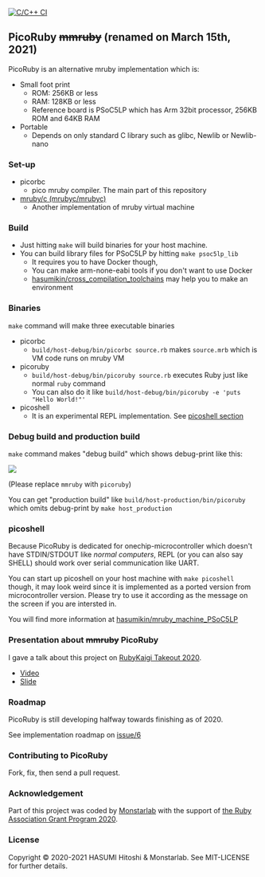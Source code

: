 [![C/C++ CI](https://github.com/hasumikin/picoruby/actions/workflows/c-cpp.yml/badge.svg)](https://github.com/hasumikin/picoruby/actions/workflows/c-cpp.yml)

## PicoRuby ~~mmruby~~ (renamed on March 15th, 2021)

PicoRuby is an alternative mruby implementation which is:

- Small foot print
  - ROM: 256KB or less
  - RAM: 128KB or less
  - Reference board is PSoC5LP which has Arm 32bit processor, 256KB ROM and 64KB RAM
- Portable
  - Depends on only standard C library such as glibc, Newlib or Newlib-nano

### Set-up

- picorbc
  - pico mruby compiler. The main part of this repository
- [mruby/c (mrubyc/mrubyc)](https://github.com/mrubyc/mrubyc)
  - Another implementation of mruby virtual machine

### Build

- Just hitting `make` will build binaries for your host machine.
- You can build library files for PSoC5LP by hitting `make psoc5lp_lib`
  - It requires you to have Docker though,
  - You can make arm-none-eabi tools if you don't want to use Docker
  - [hasumikin/cross_compilation_toolchains](https://github.com/hasumikin/cross_compilation_toolchains) may help you to make an environment

### Binaries

`make` command will make three executable binaries

- picorbc
  - `build/host-debug/bin/picorbc source.rb` makes `source.mrb` which is VM code runs on mruby VM
- picoruby
  - `build/host-debug/bin/picoruby source.rb` executes Ruby just like normal `ruby` command
  - You can also do it like `build/host-debug/bin/picoruby -e 'puts "Hello World!"'`
- picoshell
  - It is an experimental REPL implementation. See [picoshell section](#picoshell)

### Debug build and production build

`make` command makes "debug build" which shows debug-print like this:

![](https://raw.githubusercontent.com/hasumikin/picoruby/master/docs/images/debug-print.png)

(Please replace `mmruby` with `picoruby`)

You can get "production build" like `build/host-production/bin/picoruby` which omits debug-print by `make host_production`

### picoshell<a name="picoshell"></a>

Because PicoRuby is dedicated for onechip-microcontroller which doesn't have STDIN/STDOUT like *normal computers*, REPL (or you can also say SHELL) should work over serial communication like UART.

You can start up picoshell on your host machine with `make picoshell` though, it may look weird since it is implemented as a ported version from microcontroller version.
Please try to use it according as the message on the screen if you are intersted in.

You will find more information at [hasumikin/mruby_machine_PSoC5LP](https://github.com/hasumikin/mruby_machine_PSoC5LP)

### Presentation about ~~mmruby~~ PicoRuby

I gave a talk about this project on [RubyKaigi Takeout 2020](https://rubykaigi.org/2020-takeout).

- [Video](https://youtu.be/kDOf_tZKlLU)
- [Slide](https://slide.rabbit-shocker.org/authors/hasumikin/RubyKaigiTakeout2020/)

### Roadmap

PicoRuby is still developing halfway towards finishing as of 2020.

See implementation roadmap on [issue/6](https://github.com/hasumikin/picoruby/issues/6)

### Contributing to PicoRuby

Fork, fix, then send a pull request.

### Acknowledgement

Part of this project was coded by [Monstarlab](https://monstar-lab.com/) with the support of [the Ruby Association Grant Program 2020](https://www.ruby.or.jp/en/news/20201022).

### License

Copyright © 2020-2021 HASUMI Hitoshi & Monstarlab. See MIT-LICENSE for further details.
